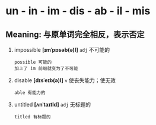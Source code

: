 # un - in - im - dis - ab - il - mis

## Meaning: 与原单词完全相反，表示否定

1. impossible **[ɪmˈpɒsəb(ə)l]** `adj` 不可能的

   ```
   possible 可能的
   加上了 im 前缀就变为了不可能
   ```

2. disable **[dɪsˈeɪb(ə)l]** `v` 使丧失能力；使无效

   ```
   able 有能力的
   ```

3. untitled **[ʌnˈtaɪtld]** `adj` 无标题的

   ```
   titled 有标题的
   ```
